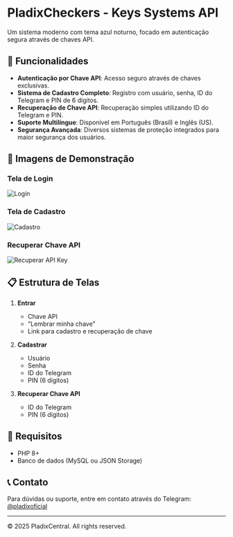 # PladixCheckers - Keys Systems API

Um sistema moderno com tema azul noturno, focado em autenticação segura através de chaves API.

## 🌟 Funcionalidades

- **Autenticação por Chave API**: Acesso seguro através de chaves exclusivas.
- **Sistema de Cadastro Completo**: Registro com usuário, senha, ID do Telegram e PIN de 6 dígitos.
- **Recuperação de Chave API**: Recuperação simples utilizando ID do Telegram e PIN.
- **Suporte Multilíngue**: Disponível em Português (Brasil) e Inglês (US).
- **Segurança Avançada**: Diversos sistemas de proteção integrados para maior segurança dos usuários.

## 📸 Imagens de Demonstração

### Tela de Login
![Login](https://i.imgur.com/JsnNXQB.png)

### Tela de Cadastro
![Cadastro](https://i.imgur.com/AU5QHjI.png)

### Recuperar Chave API
![Recuperar API Key](https://i.imgur.com/9QvcHO7.png)

## 📋 Estrutura de Telas

1. **Entrar**
   - Chave API
   - "Lembrar minha chave"
   - Link para cadastro e recuperação de chave

2. **Cadastrar**
   - Usuário
   - Senha
   - ID do Telegram
   - PIN (6 dígitos)

3. **Recuperar Chave API**
   - ID do Telegram
   - PIN (6 dígitos)

## 📌 Requisitos

- PHP 8+
- Banco de dados (MySQL ou JSON Storage)

## 📞 Contato

Para dúvidas ou suporte, entre em contato através do Telegram: [@pladixoficial](https://t.me/pladixoficial)

---

© 2025 PladixCentral. All rights reserved.

